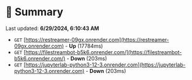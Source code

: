 # 📖 Summary
Last updated: **6/29/2024, 6:10:43 AM**

- `GET` [https://restreamer-09gx.onrender.com](https://restreamer-09gx.onrender.com) - **Up** (17784ms)
- `GET` [https://filestreambot-b5k6.onrender.com/](https://filestreambot-b5k6.onrender.com/) - **Down** (203ms)
- `GET` [https://jupyterlab-python3-12-3.onrender.com](https://jupyterlab-python3-12-3.onrender.com) - **Down** (203ms)
